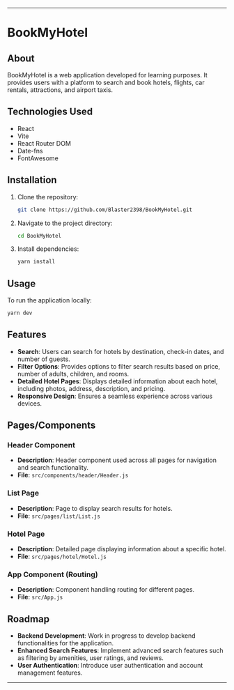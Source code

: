 

---

# BookMyHotel

## About
BookMyHotel is a web application developed for learning purposes. It provides users with a platform to search and book hotels, flights, car rentals, attractions, and airport taxis.

## Technologies Used
- React
- Vite
- React Router DOM
- Date-fns
- FontAwesome

## Installation
1. Clone the repository:
   ```bash
   git clone https://github.com/Blaster2398/BookMyHotel.git
   ```
2. Navigate to the project directory:
   ```bash
   cd BookMyHotel
   ```
3. Install dependencies:
   ```bash
   yarn install
   ```

## Usage
To run the application locally:
```bash
yarn dev
```

## Features
- **Search**: Users can search for hotels by destination, check-in dates, and number of guests.
- **Filter Options**: Provides options to filter search results based on price, number of adults, children, and rooms.
- **Detailed Hotel Pages**: Displays detailed information about each hotel, including photos, address, description, and pricing.
- **Responsive Design**: Ensures a seamless experience across various devices.

## Pages/Components
### Header Component
- **Description**: Header component used across all pages for navigation and search functionality.
- **File**: `src/components/header/Header.js`

### List Page
- **Description**: Page to display search results for hotels.
- **File**: `src/pages/list/List.js`

### Hotel Page
- **Description**: Detailed page displaying information about a specific hotel.
- **File**: `src/pages/hotel/Hotel.js`

### App Component (Routing)
- **Description**: Component handling routing for different pages.
- **File**: `src/App.js`

## Roadmap
- **Backend Development**: Work in progress to develop backend functionalities for the application.
- **Enhanced Search Features**: Implement advanced search features such as filtering by amenities, user ratings, and reviews.
- **User Authentication**: Introduce user authentication and account management features.

---


